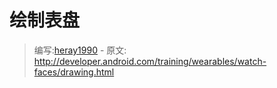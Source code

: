 # 绘制表盘

> 编写:[heray1990](https://github.com/heray1990) - 原文: <http://developer.android.com/training/wearables/watch-faces/drawing.html>